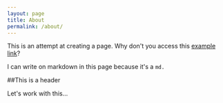```yaml
---
layout: page
title: About
permalink: /about/
---
```


This is an attempt at creating a page. Why don't you access this [example link](example.com)?

I can write on markdown in this page because it's a ```md.```

##This is a header

Let's work with this...